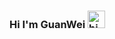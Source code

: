 ### Hi I'm GuanWei <img src="https://user-images.githubusercontent.com/1303154/88677602-1635ba80-d120-11ea-84d8-d263ba5fc3c0.gif" width="28px" height="28px" alt="hi">

<!--
**guanwei514/guanwei514** is a ✨ _special_ ✨ repository because its `README.md` (this file) appears on your GitHub profile.

I'm GuanWei a System Developer.

![GuanWei  GitHub Stats](https://github-readme-stats.vercel.app/api?username=aryclenio&show_icons=true)


Here are some ideas to get you started:

- 🔭 I’m currently working on ...
- 🌱 I’m currently learning ...
- 👯 I’m looking to collaborate on ...
- 🤔 I’m looking for help with ...
- 💬 Ask me about ...
- 📫 How to reach me: ...
- 😄 Pronouns: ...
- ⚡ Fun fact: ...
-->
